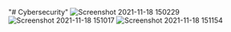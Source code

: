 "# Cybersecurity" 
![Screenshot 2021-11-18 150229](https://user-images.githubusercontent.com/87079214/142445383-0ef5a945-3850-4f11-b9d5-7089d660766a.png)
![Screenshot 2021-11-18 151017](https://user-images.githubusercontent.com/87079214/142445411-0bc50dd6-1bc7-4844-a5e7-93097bc2cc3e.png)
![Screenshot 2021-11-18 151154](https://user-images.githubusercontent.com/87079214/142445431-18a81381-cc98-4966-a3ab-63709fd076a4.png)
